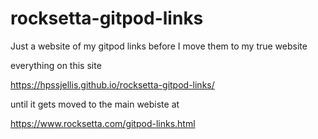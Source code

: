 # rocksetta-gitpod-links
Just a website of my gitpod links before I move them to my true website



everything on this site

https://hpssjellis.github.io/rocksetta-gitpod-links/



until it gets moved to the main webiste at

https://www.rocksetta.com/gitpod-links.html
